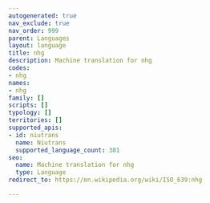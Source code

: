 ```yaml
---
autogenerated: true
nav_exclude: true
nav_order: 999
parent: Languages
layout: language
title: nhg
description: Machine translation for nhg
codes:
- nhg
names:
- nhg
family: []
scripts: []
typology: []
territories: []
supported_apis:
- id: niutrans
  name: Niutrans
  supported_language_count: 381
seo:
  name: Machine translation for nhg
  type: Language
redirect_to: https://en.wikipedia.org/wiki/ISO_639:nhg

---
```


